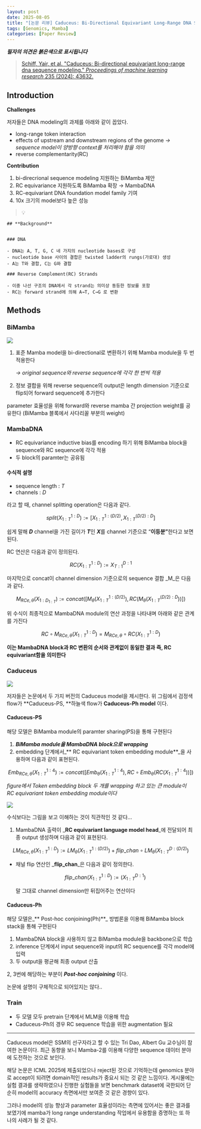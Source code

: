 ```yaml
---
layout: post
date: 2025-08-05
title: "[논문 리뷰] Caduceus: Bi-Directional Equivariant Long-Range DNA Sequence Modeling"
tags: [Genomics, Mamba]
categories: [Paper Review]
---
```


<span class="notion-red">_**필자의 의견은 붉은색으로 표시됩니다**_</span>


> [Schiff, Yair, et al. "Caduceus: Bi-directional equivariant long-range dna sequence modeling." ](https://pmc.ncbi.nlm.nih.gov/articles/PMC12189541/)[_Proceedings of machine learning research_](https://pmc.ncbi.nlm.nih.gov/articles/PMC12189541/)[ 235 (2024): 43632.](https://pmc.ncbi.nlm.nih.gov/articles/PMC12189541/)



## Introduction


**Challenges**


저자들은 DNA modeling의 과제를 아래와 같이 꼽았다.

- long-range token interaction
- effects of upstream and downstream regions of the genome 
_→ sequence model이 양방향 context를 처리해야 함을 의미_
- reverse complementarity(RC)

**Contribution**

1. bi-direcrional sequence modeling 지원하는 BiMamba 제안
1. RC equivariance 지원하도록 BiMamba 확장 → MambaDNA
1. RC-equivariant DNA foundation model family 기여
1. 10x 크기의 model보다 높은 성능

> 💡 


	## **Background**


	### DNA

	- DNA는 A, T, G, C 네 가지의 nucleotide bases로 구성
	- nucleotide base 사이의 결합은 twisted ladder의 rungs(가로대) 생성
	- A는 T와 결합, C는 G와 결합

	### Reverse Complement(RC) Strands

	- 이중 나선 구조의 DNA에서 각 strand는 의미상 동등한 정보를 포함
	- RC는 forward strand에 의해 A→T, C→G 로 변환


## Methods



### BiMamba


![](https://prod-files-secure.s3.us-west-2.amazonaws.com/542b861c-36a8-4051-84e5-8804b6728dba/2c247d59-7815-4980-99f0-8f0d21f445a7/image.png?X-Amz-Algorithm=AWS4-HMAC-SHA256&X-Amz-Content-Sha256=UNSIGNED-PAYLOAD&X-Amz-Credential=ASIAZI2LB466QC3IK56Z%2F20250826%2Fus-west-2%2Fs3%2Faws4_request&X-Amz-Date=20250826T050058Z&X-Amz-Expires=3600&X-Amz-Security-Token=IQoJb3JpZ2luX2VjEBQaCXVzLXdlc3QtMiJIMEYCIQCXN7gt80qaZLbnMGZsQkv43%2FC1Od5ID9%2Bxv9NvV%2BzH9QIhAO1VP1thrL5I3RFUB47yu7leudDQYJrL8fVcJHDlMH5nKv8DCG0QABoMNjM3NDIzMTgzODA1Igw5rKEqDSALqJzT5XAq3AMEHUk53ccw6hXVcloASPj68oAA1mY%2Fu0DW6h5f78RNEKECj9c2hYBhGkWYvQR9OI84dPNFxU6IXjYu4HlRFZHR4bw5UWPwqCTiVcbYjdX%2FDRpiBfce89LTgBJEzZhgisDLnwST32zJ%2FaVwXe%2B8ZS09FScvpUsRxR7pkJK04l1Iaum8idZtbKQhVEZTBhMzuuc94gT%2B9yf2tBsGRbTOOKPC975GZLSaVe1mvXmnRc8o%2Bq83aUC5FmfTM4ZG5TOQOd7baj97AkWIipUW54E8fawPjJF8L6cwBDN%2BlXDGWBcWWinwNVzMkgsG%2BtjUE07iZZ29gbfFAbY0yGCbtrRDPQY5F5Q6%2Faju1mpg%2FNH4Ei7MAZ3XLCyi%2FnI0TwnusPcF4dZweUjdccU7usssindD15sPW88PSD5EG8iNemLirZ09dSDuqYuHEWN9%2BfhTsMz0JbOPRh4F%2FYcMAZeI2XHy%2BwxhNXfCcvjd%2FMieLggHC%2FyqQLoQcOYCPSJoPBg9xwFGqPCDuema82TRogzRDzxrFUgNtE9%2FQnv27oW5twi0ZgRLB2kUK234xrRGaDp2bLJIGVb46g2y5iKO9w7tdmTjmvEiTVX7Qs6mzaF1lT4%2FurD8Uq%2F8p3%2BeMCkyo47mtzDZ2bTFBjqkAQ1kCJMWDmanxxYDO9c46lxE4RGv3NTM4t4K%2BFLBHJopev6lBGvaz95Dga%2BNza5n8JFop7cC%2BC8wZ3BV75DueYHEfhTBaW9DeBZzvdrYanXOZh7%2BJLrt7UDmLirZUaDxFvsQDczPSsM0g%2FO7cV0g%2FdTxF%2BRRuLBSYdVwWLUqoIcQNMg88sLRp8Cu2qWxVG3%2BGK7OPxMjXo7BDCD5JbIMxoWFeuuZ&X-Amz-Signature=addc52a8d4494783c1f037112b58528a2b01c3b459b58606f31334f1b1e565cd&X-Amz-SignedHeaders=host&x-amz-checksum-mode=ENABLED&x-id=GetObject)

1. 표준 Mamba model을 bi-directional로 변환하기 위해 Mamba module을 두 번 적용한다

	_→ original sequence와 reverse sequence에 각각 한 번씩 적용_

1. 정보 결합을 위해 reverse sequence의 output은 length dimension 기준으로 flip되어 forward sequence에 추가한다

parameter 효율성을 위해 forward와 reverse mamba 간 projection weight를 공유한다 (BiMamba 블록에서 사다리꼴 부분의 weight)



### MambaDNA

- RC equivariance inductive bias를 encoding 하기 위해 BiMamba block을 sequence와 RC sequence에 각각 적용
- 두 block의 paramter는 공유됨


#### 수식적 설명

- sequence length : _T_
- channels : _D_

라고 할 때,  channel splitting operation은 다음과 같다.


$$
split(X^{1:D}_{1:T}):=[X^{1:(D/2)}_{1:T},X^{(D/2):D}_{1:T}]
$$


<span class="notion-red">쉽게 말해 </span><span class="notion-red">_**D**_</span><span class="notion-red"> channel을 가진 길이가 </span><span class="notion-red">_**T**_</span><span class="notion-red">인 </span><span class="notion-red">_**X**_</span><span class="notion-red">를 channel 기준으로 “</span><span class="notion-red">**이등분”**</span><span class="notion-red">한다고 보면 된다.</span>


RC 연산은 다음과 같이 정의된다.


$$
RC(X^{1:D}_{1:T}):=X^{D:1}_{T:1}
$$


마지막으로 concat이 channel dimension 기준으로의 sequence 결합 _M_은 다음과 같다.


$$
M_{RCe,\theta}(X_{1:D_{1:T}}):=concat([M_{\theta}(X^{1:(D/2)}_{1:T}),RC(M_{\theta}(X^{(D/2):D}_{1:T}))])
$$


위 수식이 최종적으로 MambaDNA module의 연산 과정을 나타내며 아래와 같은 관계를 가진다


$$
RC\circ M_{RCe,\theta}(X^{1:D}_{1:T}) = M_{RCe,\theta} \circ RC(X^{1:D}_{1:T})
$$


**이는 MambaDNA block과 RC 변환의 순서와 관계없이 동일한 결과 즉, RC equivariant함을 의미한다**



### Caduceus


![](https://prod-files-secure.s3.us-west-2.amazonaws.com/542b861c-36a8-4051-84e5-8804b6728dba/f94a60d7-8145-473b-aef9-7c68d3ec604a/image.png?X-Amz-Algorithm=AWS4-HMAC-SHA256&X-Amz-Content-Sha256=UNSIGNED-PAYLOAD&X-Amz-Credential=ASIAZI2LB466QC3IK56Z%2F20250826%2Fus-west-2%2Fs3%2Faws4_request&X-Amz-Date=20250826T050058Z&X-Amz-Expires=3600&X-Amz-Security-Token=IQoJb3JpZ2luX2VjEBQaCXVzLXdlc3QtMiJIMEYCIQCXN7gt80qaZLbnMGZsQkv43%2FC1Od5ID9%2Bxv9NvV%2BzH9QIhAO1VP1thrL5I3RFUB47yu7leudDQYJrL8fVcJHDlMH5nKv8DCG0QABoMNjM3NDIzMTgzODA1Igw5rKEqDSALqJzT5XAq3AMEHUk53ccw6hXVcloASPj68oAA1mY%2Fu0DW6h5f78RNEKECj9c2hYBhGkWYvQR9OI84dPNFxU6IXjYu4HlRFZHR4bw5UWPwqCTiVcbYjdX%2FDRpiBfce89LTgBJEzZhgisDLnwST32zJ%2FaVwXe%2B8ZS09FScvpUsRxR7pkJK04l1Iaum8idZtbKQhVEZTBhMzuuc94gT%2B9yf2tBsGRbTOOKPC975GZLSaVe1mvXmnRc8o%2Bq83aUC5FmfTM4ZG5TOQOd7baj97AkWIipUW54E8fawPjJF8L6cwBDN%2BlXDGWBcWWinwNVzMkgsG%2BtjUE07iZZ29gbfFAbY0yGCbtrRDPQY5F5Q6%2Faju1mpg%2FNH4Ei7MAZ3XLCyi%2FnI0TwnusPcF4dZweUjdccU7usssindD15sPW88PSD5EG8iNemLirZ09dSDuqYuHEWN9%2BfhTsMz0JbOPRh4F%2FYcMAZeI2XHy%2BwxhNXfCcvjd%2FMieLggHC%2FyqQLoQcOYCPSJoPBg9xwFGqPCDuema82TRogzRDzxrFUgNtE9%2FQnv27oW5twi0ZgRLB2kUK234xrRGaDp2bLJIGVb46g2y5iKO9w7tdmTjmvEiTVX7Qs6mzaF1lT4%2FurD8Uq%2F8p3%2BeMCkyo47mtzDZ2bTFBjqkAQ1kCJMWDmanxxYDO9c46lxE4RGv3NTM4t4K%2BFLBHJopev6lBGvaz95Dga%2BNza5n8JFop7cC%2BC8wZ3BV75DueYHEfhTBaW9DeBZzvdrYanXOZh7%2BJLrt7UDmLirZUaDxFvsQDczPSsM0g%2FO7cV0g%2FdTxF%2BRRuLBSYdVwWLUqoIcQNMg88sLRp8Cu2qWxVG3%2BGK7OPxMjXo7BDCD5JbIMxoWFeuuZ&X-Amz-Signature=7f13ace85b3d1bf6c7923598f616c4afb0ff536214ba7e6380ae17692c97ccb7&X-Amz-SignedHeaders=host&x-amz-checksum-mode=ENABLED&x-id=GetObject)


저자들은 논문에서 두 가지 버전의 Caduceus model을 제시한다. 위 그림에서 검정색 flow가 **Caduceus-PS, **하늘색 flow가 **Caduceus-Ph model** 이다.



#### Caduceus-PS


해당 모델은 BiMamba module의 paramter sharing(PS)을 통해 구현된다

1. _**BiMamba module을 MambaDNA block으로 wrapping**_
1. embedding 단계에서_** RC equivariant token embedding module**_을 사용하며 다음과 같이 표현된다.

$$
Emb_{RCe,\theta}(X^{1:4}_{1:T}):=concat([Emb_{\theta}(X^{1:4}_{1:T}),RC \circ Emb_{\theta}(RC(X^{1:4}_{1:T}))])
$$


_figure에서 Token embedding block 두 개를 wrapping 하고 있는 큰 module이 RC equivariant token embedding module이다_


![](https://prod-files-secure.s3.us-west-2.amazonaws.com/542b861c-36a8-4051-84e5-8804b6728dba/b175e4da-71eb-4e91-8c23-a06dabe673c9/image.png?X-Amz-Algorithm=AWS4-HMAC-SHA256&X-Amz-Content-Sha256=UNSIGNED-PAYLOAD&X-Amz-Credential=ASIAZI2LB466QC3IK56Z%2F20250826%2Fus-west-2%2Fs3%2Faws4_request&X-Amz-Date=20250826T050058Z&X-Amz-Expires=3600&X-Amz-Security-Token=IQoJb3JpZ2luX2VjEBQaCXVzLXdlc3QtMiJIMEYCIQCXN7gt80qaZLbnMGZsQkv43%2FC1Od5ID9%2Bxv9NvV%2BzH9QIhAO1VP1thrL5I3RFUB47yu7leudDQYJrL8fVcJHDlMH5nKv8DCG0QABoMNjM3NDIzMTgzODA1Igw5rKEqDSALqJzT5XAq3AMEHUk53ccw6hXVcloASPj68oAA1mY%2Fu0DW6h5f78RNEKECj9c2hYBhGkWYvQR9OI84dPNFxU6IXjYu4HlRFZHR4bw5UWPwqCTiVcbYjdX%2FDRpiBfce89LTgBJEzZhgisDLnwST32zJ%2FaVwXe%2B8ZS09FScvpUsRxR7pkJK04l1Iaum8idZtbKQhVEZTBhMzuuc94gT%2B9yf2tBsGRbTOOKPC975GZLSaVe1mvXmnRc8o%2Bq83aUC5FmfTM4ZG5TOQOd7baj97AkWIipUW54E8fawPjJF8L6cwBDN%2BlXDGWBcWWinwNVzMkgsG%2BtjUE07iZZ29gbfFAbY0yGCbtrRDPQY5F5Q6%2Faju1mpg%2FNH4Ei7MAZ3XLCyi%2FnI0TwnusPcF4dZweUjdccU7usssindD15sPW88PSD5EG8iNemLirZ09dSDuqYuHEWN9%2BfhTsMz0JbOPRh4F%2FYcMAZeI2XHy%2BwxhNXfCcvjd%2FMieLggHC%2FyqQLoQcOYCPSJoPBg9xwFGqPCDuema82TRogzRDzxrFUgNtE9%2FQnv27oW5twi0ZgRLB2kUK234xrRGaDp2bLJIGVb46g2y5iKO9w7tdmTjmvEiTVX7Qs6mzaF1lT4%2FurD8Uq%2F8p3%2BeMCkyo47mtzDZ2bTFBjqkAQ1kCJMWDmanxxYDO9c46lxE4RGv3NTM4t4K%2BFLBHJopev6lBGvaz95Dga%2BNza5n8JFop7cC%2BC8wZ3BV75DueYHEfhTBaW9DeBZzvdrYanXOZh7%2BJLrt7UDmLirZUaDxFvsQDczPSsM0g%2FO7cV0g%2FdTxF%2BRRuLBSYdVwWLUqoIcQNMg88sLRp8Cu2qWxVG3%2BGK7OPxMjXo7BDCD5JbIMxoWFeuuZ&X-Amz-Signature=ddc6d8b13787f07e90eab2e356904b6158ab2390bdff1b72399892f7b2647474&X-Amz-SignedHeaders=host&x-amz-checksum-mode=ENABLED&x-id=GetObject)


<span class="notion-red">수식보다는 그림을 보고 이해하는 것이 직관적인 것 같다…</span>

1. MambaDNA 출력이 _**RC equivariant language model head**_에 전달되어 최종 output 생성하며 다음과 같이 표현된다.

$$
LM_{RCe,\theta}(X^{1:D}_{1:T}):= LM_{\theta}(X^{1:(D/2)}_{1:T})+flip\_chan\circ LM_{\theta}(X^{D:(D/2)}_{1:T})
$$

- 채널 flip 연산인 _**flip\_chan**_은 다음과 같이 정의한다.

	$$
	flip\_chan(X^{1:D}_{1:T}):=(X^{D:1}_{1:T})
	$$


	말 그대로 channel dimension만 뒤집어주는 연산이다



#### Caduceus-Ph


해당 모델은_** Post-hoc conjoining(Ph)**_ 방법론을 이용해 BiMamba block stack을 통해 구현된다

1. MambaDNA block을 사용하지 않고 BiMamba module을 backbone으로 학습
1. inference 단계에서 input sequence와 input의 RC sequence를 각각 model에 입력
1. 두 output을 평균해 최종 output 산출

2, 3번에 해당하는 부분이 _**Post-hoc conjoining**_ 이다.


<span class="notion-red">논문에 설명이 구체적으로 되어있지는 않다..</span>



### Train

- 두 모델 모두 pretrain 단계에서 MLM을 이용해 학습
- Caduceus-Ph의 경우 RC sequence 학습을 위한 augmentation 필요

---


<span class="notion-red">Caduceus model은 SSM의 선구자라고 할 수 있는 Tri Dao, Albert Gu 교수님이 참여한 논문이다. 최근 동향을 보니 Mamba-2를 이용해 다양한 sequence 데이터 분야에 도전하는 것으로 보인다.</span>


<span class="notion-red">해당 논문은 ICML 2025에 제출되었으나 reject된 것으로 기억하는데 genomics 분야로 accept이 되려면 domain적인 results가 중요시 되는 것 같은 느낌이다. 게시물에는 실험 결과를 생략하였으나 진행한 실험들을 보면 benchmark dataset에 국한되어 단순히 model의 accuracy 측면에서만 보여준 것 같은 경향이 있다.</span>


<span class="notion-red">그러나 model의 성능 향상과 parameter 효율성이라는 측면에 있어서는 좋은 결과를 보였기에 mamba가 long range understanding 작업에서 유용함을 증명하는 또 하나의 사례가 될 것 같다.</span>

